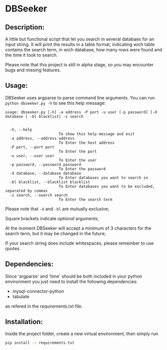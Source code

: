 # DBSeeker

## Description:

A little but functional script that let you search in several databaes for an input string.
It will print the results in a table format, indicating wich table contains the search term, in wich database, how many rows were found and the time it took to search.

Please note that this project is still in alpha stage, so you may encounter bugs and missing features.
## Usage: 

DBSeeker uses argparse to parse  command line arguments.
You can run `python dbseeker.py -h` to see this help message:

```
usage: dbseeker.py [-h] -a address -P port -u user [-p password] [-d database | -bl blacklist] -s search


  -h, --help            
                        To show this help message and exit
  -a address, --address address
                        To Enter the host address
  -P port, --port port  
                        To Enter the port
  -u user, --user user  
                        To Enter the user
  -p password, --password password
                        To Enter the password
  -d database, --database database
                        To Enter databases you want to search in
  -bl blacklist, --blacklist blacklist
                        To Enter databases you want to be excluded, separated by commas
  -s search, --search search
                        To Enter the search term
```
Please note that `-d` and `-bl` are mutually exclusive;

Square brackets indicate _optional_ arguments;

At the moment DBSeeker will accept a minimum of 3 characters for the search term, but it may be changed in the future;

If your search string does include whitespaces, please remember to use quotes.

## Dependencies: ##

Since 'argparse' and 'time' should be both included in your python environment you just need to install the following dependencies:

- mysql-connector-python
- tabulate

as refered in the requirements.txt file.

## Installation:

Inside the project folder, create a new virtual environment, then simply run
```bash
pip install -r requirements.txt
```
